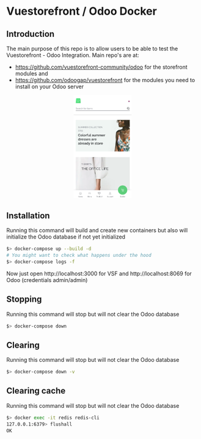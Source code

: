 # Vuestorefront / Odoo Docker

## Introduction

The main purpose of this repo is to allow users to be able to test the Vuestorefront - Odoo Integration.
Main repo's are at:

* https://github.com/vuestorefront-community/odoo for the storefront modules and 
* https://github.com/odoogap/vuestorefront for the modules you need to install on your Odoo server


<div align="center">
  <img src="vsf-odoo.png" alt="Vue Storefront" width="30%"/>
</div>


## Installation

Running this command will build and create new containers but also will initialize the Odoo database if not yet initialized

```bash
$> docker-compose up --build -d
# You might want to check what happens under the hood
$> docker-compose logs -f
```

Now just open http://localhost:3000 for VSF and http://localhost:8069 for Odoo (credentials admin/admin)


## Stopping

Running this command will stop but will not clear the Odoo database

```bash
$> docker-compose down
```

## Clearing

Running this command will stop but will not clear the Odoo database

```bash
$> docker-compose down -v
```

## Clearing cache

Running this command will stop but will not clear the Odoo database

```bash
$> docker exec -it redis redis-cli
127.0.0.1:6379> flushall
OK
```
